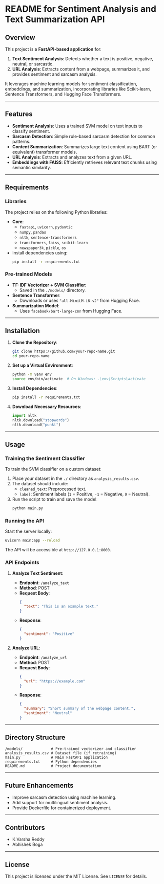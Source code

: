 # README for Sentiment Analysis and Text Summarization API

## Overview
This project is a **FastAPI-based application** for:
1. **Text Sentiment Analysis**: Detects whether a text is positive, negative, neutral, or sarcastic.
2. **URL Analysis**: Extracts content from a webpage, summarizes it, and provides sentiment and sarcasm analysis.

It leverages machine learning models for sentiment classification, embeddings, and summarization, incorporating libraries like Scikit-learn, Sentence Transformers, and Hugging Face Transformers.

---

## Features
- **Sentiment Analysis**: Uses a trained SVM model on text inputs to classify sentiment.
- **Sarcasm Detection**: Simple rule-based sarcasm detection for common patterns.
- **Content Summarization**: Summarizes large text content using BART (or equivalent) transformer models.
- **URL Analysis**: Extracts and analyzes text from a given URL.
- **Embeddings with FAISS**: Efficiently retrieves relevant text chunks using semantic similarity.

---

## Requirements
### Libraries
The project relies on the following Python libraries:
- **Core**:
  - `fastapi`, `uvicorn`, `pydantic`
  - `numpy`, `pandas`
  - `nltk`, `sentence-transformers`
  - `transformers`, `faiss`, `scikit-learn`
  - `newspaper3k`, `pickle`, `os`
- Install dependencies using:
  ```bash
  pip install -r requirements.txt
  ```

### Pre-trained Models
- **TF-IDF Vectorizer + SVM Classifier**:
  - Saved in the `./models/` directory.
- **Sentence Transformer**:
  - Downloads or uses `"all-MiniLM-L6-v2"` from Hugging Face.
- **Summarization Model**:
  - Uses `facebook/bart-large-cnn` from Hugging Face.

---

## Installation
1. **Clone the Repository**:
   ```bash
   git clone https://github.com/your-repo-name.git
   cd your-repo-name
   ```

2. **Set up a Virtual Environment**:
   ```bash
   python -m venv env
   source env/bin/activate  # On Windows: .\env\Scripts\activate
   ```

3. **Install Dependencies**:
   ```bash
   pip install -r requirements.txt
   ```

4. **Download Necessary Resources**:
   ```python
   import nltk
   nltk.download("stopwords")
   nltk.download("punkt")
   ```

---

## Usage
### Training the Sentiment Classifier
To train the SVM classifier on a custom dataset:
1. Place your dataset in the `./` directory as `analysis_results.csv`.
2. The dataset should include:
   - `cleaned_text`: Preprocessed text.
   - `label`: Sentiment labels (`1` = Positive, `-1` = Negative, `0` = Neutral).
3. Run the script to train and save the model:
   ```bash
   python main.py
   ```

### Running the API
Start the server locally:
```bash
uvicorn main:app --reload
```
The API will be accessible at `http://127.0.0.1:8000`.

### API Endpoints
1. **Analyze Text Sentiment**:
   - **Endpoint**: `/analyze_text`
   - **Method**: POST
   - **Request Body**:
     ```json
     {
       "text": "This is an example text."
     }
     ```
   - **Response**:
     ```json
     {
       "sentiment": "Positive"
     }
     ```

2. **Analyze URL**:
   - **Endpoint**: `/analyze_url`
   - **Method**: POST
   - **Request Body**:
     ```json
     {
       "url": "https://example.com"
     }
     ```
   - **Response**:
     ```json
     {
       "summary": "Short summary of the webpage content.",
       "sentiment": "Neutral"
     }
     ```

---

## Directory Structure
```
/models/             # Pre-trained vectorizer and classifier
analysis_results.csv # Dataset file (if retraining)
main.py              # Main FastAPI application
requirements.txt     # Python dependencies
README.md            # Project documentation
```

---

## Future Enhancements
- Improve sarcasm detection using machine learning.
- Add support for multilingual sentiment analysis.
- Provide Dockerfile for containerized deployment.

---

## Contributors
- K.Varsha Reddy
- Abhishek Boga

---

## License
This project is licensed under the MIT License. See `LICENSE` for details.
